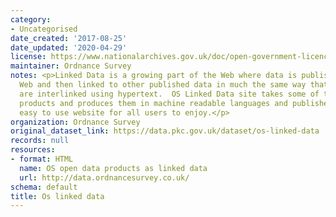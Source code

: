 ```yaml
---
category:
- Uncategorised
date_created: '2017-08-25'
date_updated: '2020-04-29'
license: https://www.nationalarchives.gov.uk/doc/open-government-licence/version/3/
maintainer: Ordnance Survey
notes: <p>Linked Data is a growing part of the Web where data is published on the
  Web and then linked to other published data in much the same way that web pages
  are interlinked using hypertext.  OS Linked Data site takes some of the OS OpenData
  products and produces them in machine readable languages and publishes them in this
  easy to use website for all users to enjoy.</p>
organization: Ordnance Survey
original_dataset_link: https://data.pkc.gov.uk/dataset/os-linked-data
records: null
resources:
- format: HTML
  name: OS open data products as linked data
  url: http://data.ordnancesurvey.co.uk/
schema: default
title: Os linked data
---
```

